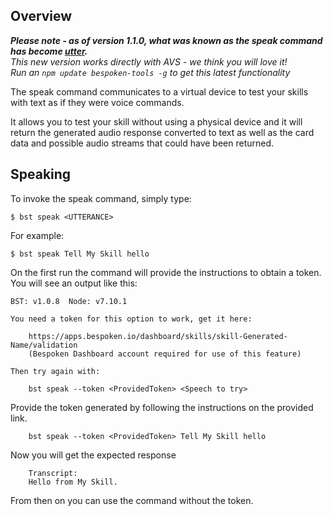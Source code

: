
## Overview
***Please note - as of version 1.1.0, what was known as the speak command has become [utter](utter).***  
*This new version works directly with AVS - we think you will love it!*  
*Run an `npm update bespoken-tools -g` to get this latest functionality*

The speak command communicates to a virtual device to test your skills with text as if they were voice commands.

It allows you to test your skill without using a physical device and it will return the generated audio response converted to text as well as the card data and possible audio streams that could have been returned.

## Speaking

To invoke the speak command, simply type:
```
$ bst speak <UTTERANCE>
```

For example:
```
$ bst speak Tell My Skill hello
```

On the first run the command will provide the instructions to obtain a token. You will see an output like this:

```
BST: v1.0.8  Node: v7.10.1

You need a token for this option to work, get it here:

	https://apps.bespoken.io/dashboard/skills/skill-Generated-Name/validation
	(Bespoken Dashboard account required for use of this feature)

Then try again with:

	bst speak --token <ProvidedToken> <Speech to try>
```


Provide the token generated by following the instructions on the provided link.
```
	bst speak --token <ProvidedToken> Tell My Skill hello
```

Now you will get the expected response
```
	Transcript:
	Hello from My Skill.
```

From then on you can use the command without the token.
